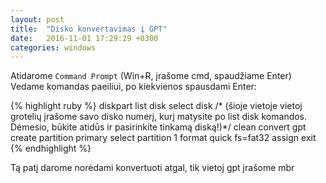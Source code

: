 ```yaml
---
layout: post
title:  "Disko konvertavimas į GPT"
date:   2016-11-01 17:29:29 +0300
categories: windows
---
```

Atidarome `Command Prompt` (Win+R, įrašome cmd, spaudžiame Enter)
<br>Vedame komandas paeiliui, po kiekvienos spausdami Enter:

{% highlight ruby %}
diskpart
list disk
select disk /* (šioje vietoje vietoj grotelių įrašome savo disko numerį, kurį 
matysite po  list disk komandos. Dėmesio, būkite atidūs ir pasirinkite tinkamą diską!)*/
clean
convert gpt
create partition primary
select partition 1
format quick fs=fat32
assign
exit
{% endhighlight %}

Tą patį darome norėdami konvertuoti atgal, tik vietoj gpt įrašome mbr


